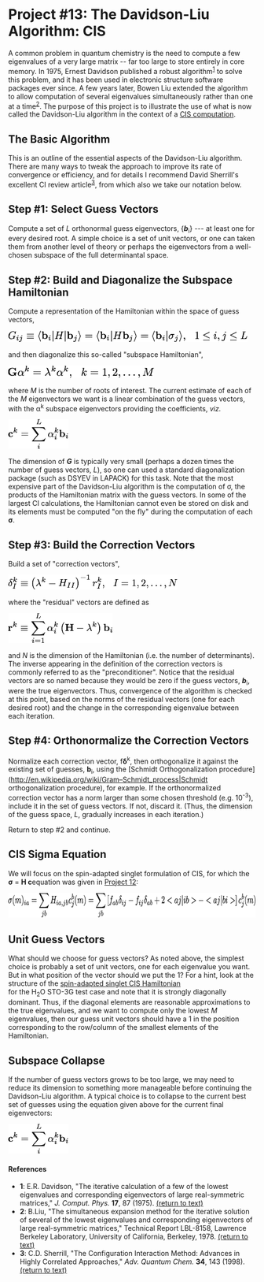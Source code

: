 # Project #13: The Davidson-Liu Algorithm: CIS

A common problem in quantum chemistry is the need to compute a few eigenvalues
of a very large matrix -- far too large to store entirely in core memory.  In
1975, Ernest Davidson published a robust algorithm<sup id="r1">[1](#f1)</sup>
to solve this problem, and it has been used in electronic structure
software packages ever since.  A few years later, Bowen Liu extended the
algorithm to allow computation of several eigenvalues simultaneously rather
than one at a time<sup id="r2">[2](#f2)</sup>. The
purpose of this project is to illustrate the use of what is now called the
Davidson-Liu algorithm in the context of a 
[CIS computation](../Project%2312).

## The Basic Algorithm

This is an outline of the essential aspects of the Davidson-Liu algorithm.
There are many ways to tweak the approach to improve its rate of convergence or
efficiency, and for details I recommend David Sherrill's excellent CI review
article<sup id="r3">[3](#f3)</sup>, from which also we take our notation below.

## Step #1: Select Guess Vectors

Compute a set of *L* orthonormal guess eigenvectors, {***b***<sub>i</sub>} ---
at least one for every desired root.  A simple choice is a set of unit vectors,
or one can taken them from another level of theory or perhaps the eigenvectors
from a well-chosen subspace of the full determinantal space.

## Step #2: Build and Diagonalize the Subspace Hamiltonian

Compute a representation of the Hamiltonian within the space of guess vectors,

<img src="./figures/guess-vector-hamiltonian.png" height="22.5">

and then diagonalize this so-called "subspace Hamiltonian",

<img src="./figures/diag-subspace-hamiltonian.png" height="25">

where *M* is the number of roots of interest. The current estimate of each of
the *M* eigenvectors we want is a linear combination of the guess vectors,
with the &alpha;<sup>k</sup> subspace eigenvectors providing the
coefficients, *viz.*

<img src="./figures/coefficients.png" height="60">

The dimension of ***G*** is typically very small (perhaps a dozen times the
number of guess vectors, *L*), so one can used a standard diagonalization
package (such as DSYEV in LAPACK) for this task.  Note that the most expensive
part of the Davidson-Liu algorithm is the computation of &sigma;,
the products of the Hamiltonian matrix with the guess vectors.  In some of the
largest CI calculations, the Hamiltonian cannot even be stored on disk and its
elements must be computed "on the fly" during the computation of each
<b>&sigma;</b>.

## Step #3: Build the Correction Vectors

Build a set of "correction vectors",

<img src="./figures/correction-vectors.png" height="30">

where the "residual" vectors are defined as

<img src="./figures/residual-vectors.png" height="60">

and *N* is the dimension of the Hamiltonian (i.e. the number of determinants).
The inverse appearing in the definition of the correction vectors is commonly
referred to as the "preconditioner". Notice that the residual vectors are so
named because they would be zero if the guess vectors, ***b***<sub>i</sub>,
were the true eigenvectors.  Thus, convergence of the algorithm is checked at
this point, based on the norms of the residual vectors (one for each desired
root) and the change in the corresponding eigenvalue between each iteration.
## Step #4: Orthonormalize the Correction Vectors

Normalize each correction vector, f<b>&delta;</b><sup>k</sup>, 
then orthogonalize it against the existing set of guesses, **b**<sub>i</sub>, 
using the [Schmidt Orthogonalization procedure](http://en.wikipedia.org/wiki/Gram–Schmidt_process|Schmidt orthogonalization procedure),
for example.  If the orthonormalized correction vector has a norm larger than some chosen threshold (e.g. 10<sup>-3</sup>), 
include it in the set of guess vectors.  If not, discard it.  (Thus, the dimension of the guess space, *L*, gradually increases in each iteration.)

Return to step #2 and continue.

## CIS Sigma Equation

We will focus on the spin-adapted singlet formulation of CIS, 
for which the <b>&sigma;</b> = <b>H c</b>equation was given in 
[Project 12](../Project%2312):

<img src="./figures/spin-adapted-cis-eqn.png" height="50">

## Unit Guess Vectors

What should we choose for guess vectors?  As noted above, the simplest choice
is probably a set of unit vectors, one for each eigenvalue you want.  But in
what position of the vector should we put the 1?  For a hint, look at the
structure of the 
[spin-adapted singlet CIS Hamiltonian](../Project%2312/hints/hint2.md)  
for the H<sub>2</sub>O STO-3G test case and note that it is
strongly diagonally dominant.  Thus, if the diagonal elements are reasonable
approximations to the true eigenvalues, and we want to compute only the lowest
*M* eigenvalues, then our guess unit vectors should have a 1 in the position
corresponding to the row/column of the smallest elements of the Hamiltonian.

## Subspace Collapse

If the number of guess vectors grows to be too large, we may need to reduce its
dimension to something more manageable before continuing the Davidson-Liu
algorithm.  A typical choice is to collapse to the current best set of guesses
using the equation given above for the current final eigenvectors:

<img src="./figures/final-eigenvectors.png" height="60">

#### References
 - <b id="f1">1</b>: E.R. Davidson, "The iterative calculation of a few of the lowest eigenvalues and corresponding eigenvectors of large real-symmetric matrices," *J. Comput. Phys.* **17**, 87 (1975). [(return to text)](#r1)
 - <b id="f2">2</b>: B.Liu, "The simultaneous expansion method for the iterative solution of several of the lowest eigenvalues and corresponding eigenvectors of large real-symmetric matrices," Technical Report LBL-8158, Lawrence Berkeley Laboratory, University of California, Berkeley, 1978. [(return to text)](#r2)
 - <b id="f3">3</b>: C.D. Sherrill, "The Configuration Interaction Method: Advances in Highly Correlated Approaches," *Adv. Quantum Chem.* **34**, 143 (1998). [(return to text)](#r3)
